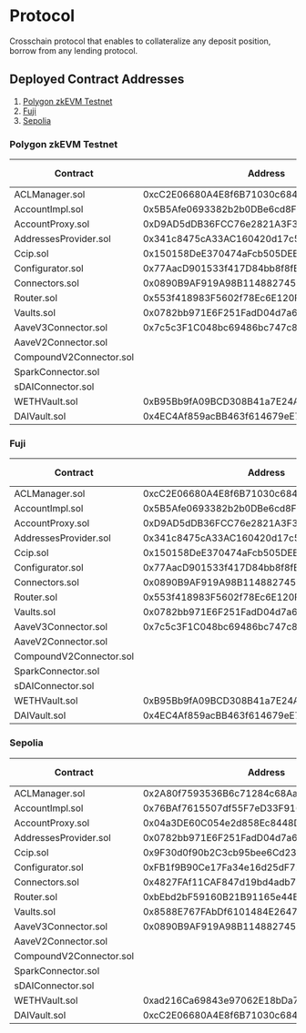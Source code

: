 # Protocol

Crosschain protocol that enables to collateralize any deposit position, borrow from any lending protocol.

## Deployed Contract Addresses

1. [Polygon zkEVM Testnet](#Polygon%20zkEVM%20Testnet)
2. [Fuji](#Fuji)
3. [Sepolia](#Sepolia)

### Polygon zkEVM Testnet

| Contract                | Address                                    | Block explorer                                                                                   |
| ----------------------- | ------------------------------------------ | ------------------------------------------------------------------------------------------------ |
| ACLManager.sol          | 0xcC2E06680A4E8f6B71030c684852A53D5200CD7C | [Link](https://testnet-zkevm.polygonscan.com/address/0xcC2E06680A4E8f6B71030c684852A53D5200CD7C) |
| AccountImpl.sol         | 0x5B5Afe0693382b2b0DBe6cd8Fee11c790cC73261 | [Link](https://testnet-zkevm.polygonscan.com/address/0x5B5Afe0693382b2b0DBe6cd8Fee11c790cC73261) |
| AccountProxy.sol        | 0xD9AD5dDB36FCC76e2821A3F3fdd8AAc9f914A745 | [Link](https://testnet-zkevm.polygonscan.com/address/0xD9AD5dDB36FCC76e2821A3F3fdd8AAc9f914A745) |
| AddressesProvider.sol   | 0x341c8475cA33AC160420d17c5Ba0E0c04630fBed | [Link](https://testnet-zkevm.polygonscan.com/address/0x341c8475cA33AC160420d17c5Ba0E0c04630fBed) |
| Ccip.sol                | 0x150158DeE370474aFcb505DEB40aB3Dc3A22766A | [Link](https://testnet-zkevm.polygonscan.com/address/0x150158DeE370474aFcb505DEB40aB3Dc3A22766A) |
| Configurator.sol        | 0x77AacD901533f417D84bb8f8fEFD21B03b01976c | [Link](https://testnet-zkevm.polygonscan.com/address/0x77AacD901533f417D84bb8f8fEFD21B03b01976c) |
| Connectors.sol          | 0x0890B9AF919A98B114882745C8BFDD0f0b72104D | [Link](https://testnet-zkevm.polygonscan.com/address/0x0890B9AF919A98B114882745C8BFDD0f0b72104D) |
| Router.sol              | 0x553f418983F5602f78Ec6E120F18383c28D8b490 | [Link](https://testnet-zkevm.polygonscan.com/address/0x553f418983F5602f78Ec6E120F18383c28D8b490) |
| Vaults.sol              | 0x0782bb971E6F251FadD04d7a6a03fd870C694047 | [Link](https://testnet-zkevm.polygonscan.com/address/0x0782bb971E6F251FadD04d7a6a03fd870C694047) |
| AaveV3Connector.sol     | 0x7c5c3F1C048bc69486bc747c80DeaC2Dc26ba971 | [Link](https://testnet-zkevm.polygonscan.com/address/0x7c5c3F1C048bc69486bc747c80DeaC2Dc26ba971) |
| AaveV2Connector.sol     |                                            |                                                                                                  |
| CompoundV2Connector.sol |                                            |                                                                                                  |
| SparkConnector.sol      |                                            |                                                                                                  |
| sDAIConnector.sol       |                                            |                                                                                                  |
| WETHVault.sol           | 0xB95Bb9fA09BCD308B41a7E24A4C1fd730fE8e815 | [Link](https://testnet-zkevm.polygonscan.com/address/0xB95Bb9fA09BCD308B41a7E24A4C1fd730fE8e815) |
| DAIVault.sol            | 0x4EC4Af859acBB463f614679eE7aa45068Fbd93A3 | [Link](https://testnet-zkevm.polygonscan.com/address/0x4EC4Af859acBB463f614679eE7aa45068Fbd93A3) |

### Fuji

| Contract                | Address                                    | Block explorer                                                                                         |
| ----------------------- | ------------------------------------------ | ------------------------------------------------------------------------------------------------------ |
| ACLManager.sol          | 0xcC2E06680A4E8f6B71030c684852A53D5200CD7C | [Link](https://testnet.avascan.info/blockchain/all/address/0xcC2E06680A4E8f6B71030c684852A53D5200CD7C) |
| AccountImpl.sol         | 0x5B5Afe0693382b2b0DBe6cd8Fee11c790cC73261 | [Link](https://testnet.avascan.info/blockchain/all/address/0x5B5Afe0693382b2b0DBe6cd8Fee11c790cC73261) |
| AccountProxy.sol        | 0xD9AD5dDB36FCC76e2821A3F3fdd8AAc9f914A745 | [Link](https://testnet.avascan.info/blockchain/all/address/0xD9AD5dDB36FCC76e2821A3F3fdd8AAc9f914A745) |
| AddressesProvider.sol   | 0x341c8475cA33AC160420d17c5Ba0E0c04630fBed | [Link](https://testnet.avascan.info/blockchain/all/address/0x341c8475cA33AC160420d17c5Ba0E0c04630fBed) |
| Ccip.sol                | 0x150158DeE370474aFcb505DEB40aB3Dc3A22766A | [Link](https://testnet.avascan.info/blockchain/all/address/0x150158DeE370474aFcb505DEB40aB3Dc3A22766A) |
| Configurator.sol        | 0x77AacD901533f417D84bb8f8fEFD21B03b01976c | [Link](https://testnet.avascan.info/blockchain/all/address/0x77AacD901533f417D84bb8f8fEFD21B03b01976c) |
| Connectors.sol          | 0x0890B9AF919A98B114882745C8BFDD0f0b72104D | [Link](https://testnet.avascan.info/blockchain/all/address/0x0890B9AF919A98B114882745C8BFDD0f0b72104D) |
| Router.sol              | 0x553f418983F5602f78Ec6E120F18383c28D8b490 | [Link](https://testnet.avascan.info/blockchain/all/address/0x553f418983F5602f78Ec6E120F18383c28D8b490) |
| Vaults.sol              | 0x0782bb971E6F251FadD04d7a6a03fd870C694047 | [Link](https://testnet.avascan.info/blockchain/all/address/0x0782bb971E6F251FadD04d7a6a03fd870C694047) |
| AaveV3Connector.sol     | 0x7c5c3F1C048bc69486bc747c80DeaC2Dc26ba971 | [Link](https://testnet.avascan.info/blockchain/all/address/0x7c5c3F1C048bc69486bc747c80DeaC2Dc26ba971) |
| AaveV2Connector.sol     |                                            |                                                                                                        |
| CompoundV2Connector.sol |                                            |                                                                                                        |
| SparkConnector.sol      |                                            |                                                                                                        |
| sDAIConnector.sol       |                                            |                                                                                                        |
| WETHVault.sol           | 0xB95Bb9fA09BCD308B41a7E24A4C1fd730fE8e815 | [Link](https://testnet.avascan.info/blockchain/all/address/0xB95Bb9fA09BCD308B41a7E24A4C1fd730fE8e815) |
| DAIVault.sol            | 0x4EC4Af859acBB463f614679eE7aa45068Fbd93A3 | [Link](https://testnet.avascan.info/blockchain/all/address/0x4EC4Af859acBB463f614679eE7aa45068Fbd93A3) |

### Sepolia

| Contract                | Address                                    | Block explorer                                                                          |
| ----------------------- | ------------------------------------------ | --------------------------------------------------------------------------------------- |
| ACLManager.sol          | 0x2A80f7593536B6c71284c68Aa9cD96E5fa2827a7 | [Link](https://sepolia.etherscan.io/address/0x2A80f7593536B6c71284c68Aa9cD96E5fa2827a7) |
| AccountImpl.sol         | 0x76BAf7615507df55F7eD33F91682f71E8Bc9732D | [Link](https://sepolia.etherscan.io/address/0x76BAf7615507df55F7eD33F91682f71E8Bc9732D) |
| AccountProxy.sol        | 0x04a3DE60C054e2d858Ec8448DA82FBa410b0da86 | [Link](https://sepolia.etherscan.io/address/0x04a3DE60C054e2d858Ec8448DA82FBa410b0da86) |
| AddressesProvider.sol   | 0x0782bb971E6F251FadD04d7a6a03fd870C694047 | [Link](https://sepolia.etherscan.io/address/0x0782bb971E6F251FadD04d7a6a03fd870C694047) |
| Ccip.sol                | 0x9F30d0f90b2C3cb95bee6Cd231e1Ba76a5dD803A | [Link](https://sepolia.etherscan.io/address/0x9F30d0f90b2C3cb95bee6Cd231e1Ba76a5dD803A) |
| Configurator.sol        | 0xFB1f9B90Ce17Fa34e16d25dF711dc1df22C5C7aa | [Link](https://sepolia.etherscan.io/address/0xFB1f9B90Ce17Fa34e16d25dF711dc1df22C5C7aa) |
| Connectors.sol          | 0x4827FAf11CAF847d19bd4adb7B6Ec82ac5b865F3 | [Link](https://sepolia.etherscan.io/address/0x4827FAf11CAF847d19bd4adb7B6Ec82ac5b865F3) |
| Router.sol              | 0xbEbd2bF59160B21B91165e44BA1ae64cdE383480 | [Link](https://sepolia.etherscan.io/address/0xbEbd2bF59160B21B91165e44BA1ae64cdE383480) |
| Vaults.sol              | 0x8588E767FAbDf6101484E26478953C282fB5d6f3 | [Link](https://sepolia.etherscan.io/address/0x8588E767FAbDf6101484E26478953C282fB5d6f3) |
| AaveV3Connector.sol     | 0x0890B9AF919A98B114882745C8BFDD0f0b72104D | [Link](https://sepolia.etherscan.io/address/0x0890B9AF919A98B114882745C8BFDD0f0b72104D) |
| AaveV2Connector.sol     |                                            |                                                                                         |
| CompoundV2Connector.sol |                                            |                                                                                         |
| SparkConnector.sol      |                                            |                                                                                         |
| sDAIConnector.sol       |                                            |                                                                                         |
| WETHVault.sol           | 0xad216Ca69843e97062E18bDa77b5CE06626c3285 | [Link](https://sepolia.etherscan.io/address/0xad216Ca69843e97062E18bDa77b5CE06626c3285) |
| DAIVault.sol            | 0xcC2E06680A4E8f6B71030c684852A53D5200CD7C | [Link](https://sepolia.etherscan.io/address/0xcC2E06680A4E8f6B71030c684852A53D5200CD7C) |
